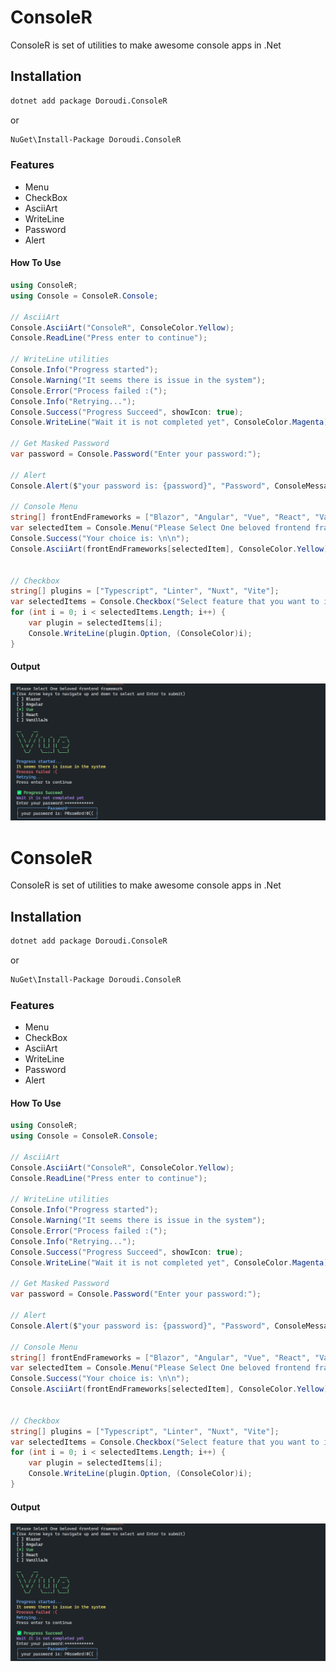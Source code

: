# ConsoleR

ConsoleR is set of utilities to make awesome console apps in .Net

## Installation

```bash
dotnet add package Doroudi.ConsoleR
```

or

```bash
NuGet\Install-Package Doroudi.ConsoleR
```

### Features

- Menu
- CheckBox
- AsciiArt
- WriteLine
- Password
- Alert


#### How To Use

```csharp
using ConsoleR;
using Console = ConsoleR.Console;

// AsciiArt
Console.AsciiArt("ConsoleR", ConsoleColor.Yellow);
Console.ReadLine("Press enter to continue");

// WriteLine utilities
Console.Info("Progress started");
Console.Warning("It seems there is issue in the system");
Console.Error("Process failed :(");
Console.Info("Retrying...");
Console.Success("Progress Succeed", showIcon: true);
Console.WriteLine("Wait it is not completed yet", ConsoleColor.Magenta);

// Get Masked Password
var password = Console.Password("Enter your password:");

// Alert
Console.Alert($"your password is: {password}", "Password", ConsoleMessageType.Info);

// Console Menu
string[] frontEndFrameworks = ["Blazor", "Angular", "Vue", "React", "VanillaJs"];
var selectedItem = Console.Menu("Please Select One beloved frontend framework", frontEndFrameworks).Select();
Console.Success("Your choice is: \n\n");
Console.AsciiArt(frontEndFrameworks[selectedItem], ConsoleColor.Yellow);


// Checkbox
string[] plugins = ["Typescript", "Linter", "Nuxt", "Vite"];
var selectedItems = Console.Checkbox("Select feature that you want to install:", plugins).Select();
for (int i = 0; i < selectedItems.Length; i++) {
    var plugin = selectedItems[i];
    Console.WriteLine(plugin.Option, (ConsoleColor)i);
}

```

#### Output

![ConsoleR](https://raw.githubusercontent.com/doroudi/ConsoleR/refs/heads/main/docs/ConsoleRBanner.png)
# ConsoleR

ConsoleR is set of utilities to make awesome console apps in .Net

## Installation

```bash
dotnet add package Doroudi.ConsoleR
```

or

```bash
NuGet\Install-Package Doroudi.ConsoleR
```

### Features

- Menu
- CheckBox
- AsciiArt
- WriteLine
- Password
- Alert


#### How To Use

```csharp
using ConsoleR;
using Console = ConsoleR.Console;

// AsciiArt
Console.AsciiArt("ConsoleR", ConsoleColor.Yellow);
Console.ReadLine("Press enter to continue");

// WriteLine utilities
Console.Info("Progress started");
Console.Warning("It seems there is issue in the system");
Console.Error("Process failed :(");
Console.Info("Retrying...");
Console.Success("Progress Succeed", showIcon: true);
Console.WriteLine("Wait it is not completed yet", ConsoleColor.Magenta);

// Get Masked Password
var password = Console.Password("Enter your password:");

// Alert
Console.Alert($"your password is: {password}", "Password", ConsoleMessageType.Info);

// Console Menu
string[] frontEndFrameworks = ["Blazor", "Angular", "Vue", "React", "VanillaJs"];
var selectedItem = Console.Menu("Please Select One beloved frontend framework", frontEndFrameworks).Select();
Console.Success("Your choice is: \n\n");
Console.AsciiArt(frontEndFrameworks[selectedItem], ConsoleColor.Yellow);


// Checkbox
string[] plugins = ["Typescript", "Linter", "Nuxt", "Vite"];
var selectedItems = Console.Checkbox("Select feature that you want to install:", plugins).Select();
for (int i = 0; i < selectedItems.Length; i++) {
    var plugin = selectedItems[i];
    Console.WriteLine(plugin.Option, (ConsoleColor)i);
}

```

#### Output

![ConsoleR](https://raw.githubusercontent.com/doroudi/ConsoleR/refs/heads/main/docs/ConsoleRBanner.png)
